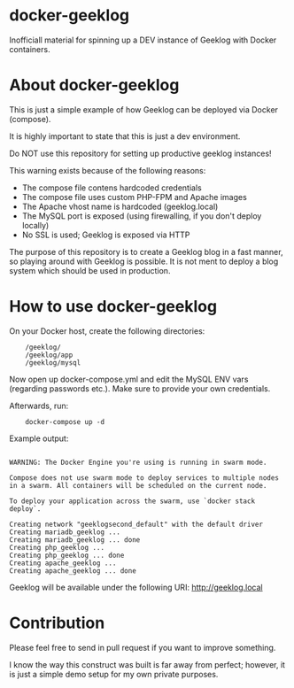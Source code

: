 # docker-geeklog
Inofficiall material for spinning up a DEV instance of Geeklog with Docker containers.

# About docker-geeklog
This is just a simple example of how Geeklog can be deployed via Docker (compose).

It is highly important to state that this is just a dev environment.

Do NOT use this repository for setting up productive geeklog instances!

This warning exists because of the following reasons:
- The compose file contens hardcoded credentials
- The compose file uses custom PHP-FPM and Apache images
- The Apache vhost name is hardcoded (geeklog.local)
- The MySQL port is exposed (using firewalling, if you don't deploy locally)
- No SSL is used; Geeklog is exposed via HTTP

The purpose of this repository is to create a Geeklog blog in a fast manner, so playing around with Geeklog is possible.
It is not ment to deploy a blog system which should be used in production.

# How to use docker-geeklog
On your Docker host, create the following directories:
```
	/geeklog/
	/geeklog/app
	/geeklog/mysql
```

Now open up docker-compose.yml and edit the MySQL ENV vars (regarding passwords etc.).
Make sure to provide your own credentials. 


Afterwards, run:
```
	docker-compose up -d
```

Example output:

~~~

WARNING: The Docker Engine you're using is running in swarm mode.
 
Compose does not use swarm mode to deploy services to multiple nodes in a swarm. All containers will be scheduled on the current node.
 
To deploy your application across the swarm, use `docker stack deploy`.
 
Creating network "geeklogsecond_default" with the default driver
Creating mariadb_geeklog ...
Creating mariadb_geeklog ... done
Creating php_geeklog ...
Creating php_geeklog ... done
Creating apache_geeklog ...
Creating apache_geeklog ... done

~~~

Geeklog will be available under the following URI: http://geeklog.local

# Contribution
Please feel free to send in pull request if you want to improve something.

I know the way this construct was built is far away from perfect; however, it is just a simple demo setup for my own private purposes.

